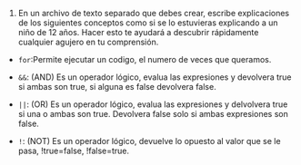 1. En un archivo de texto separado que debes crear, escribe explicaciones de los siguientes conceptos como si se lo estuvieras explicando a un niño de 12 años. Hacer esto te ayudará a descubrir rápidamente cualquier agujero en tu comprensión.

* `for`:Permite ejecutar un codigo, el numero de veces que queramos.	

* `&&`: (AND) Es un operador lógico, evalua las expresiones y devolvera true si ambas son true, si alguna es false devolvera false.

* `||`: (OR) Es un operador lógico, evalua las expresiones y delvolvera true si una o ambas son true. Devolvera false solo si ambas expresiones son false.

* `!`: (NOT) Es un operador lógico, devuelve lo opuesto al valor que se le pasa, !true=false, !false=true.